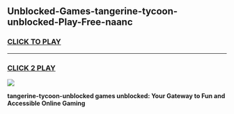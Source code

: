 
## Unblocked-Games-tangerine-tycoon-unblocked-Play-Free-naanc
<h3>
<a href="https://premium76.site?title=tangerine-tycoon-unblocked&ref=10A">CLICK TO PLAY</a></h3>
<hr>

<h3>
<a href="https://premium76.site?title=tangerine-tycoon-unblocked&ref=10A">CLICK 2 PLAY</a>
  
</h3>

<a href="https://premium76.site?title=tangerine-tycoon-unblocked&ref=10A"><img src="https://clearcache.store/games.png"></a>


**tangerine-tycoon-unblocked games unblocked: Your Gateway to Fun and Accessible Online Gaming**
